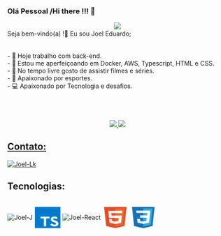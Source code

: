 ### Olá Pessoal /Hi there !!! 👋

<div style="display: inline_block"> 
    <img src="https://user-images.githubusercontent.com/79178651/162600989-98d30b82-2aab-4ecc-b447-d34f18b257c5.png" align="right" width="260"> 
    <br>
    Seja bem-vindo(a) !👋 Eu sou Joel Eduardo;
    <br>
   <br> </br>
    - 🔭 Hoje trabalho com back-end. <br>
    - 🌱 Estou me aperfeiçoando em Docker, AWS, Typescript, HTML e CSS. <br>
    - 🎥 No tempo livre gosto de assistir filmes e séries. <br> 
    - 🥇 Apaixonado por esportes. <br>
    - 💻 Apaixonado por Tecnologia e desafios. <br>
    <br>
    <br>
</div>

##
<div align="center">
  <a href="https://github.com/joeleduardo39">
  <img height="160em" src="https://github-readme-stats.vercel.app/api?username=joeleduardo39&show_icons=true&theme=merko&include_all_commits=true&count_private=true"/>
  <img height="160em" src="https://github-readme-stats.vercel.app/api/top-langs/?username=joeleduardo39&layout=compact&langs_count=7&theme=merko"/>
</div>
  
 
  
  ## Contato:
  
  <a href="https://www.linkedin.com/in/joel-eduardo-45875016a" target="_blank"><img align="center" alt="Joel-Lk" height="50" width="60" src="https://cdn.jsdelivr.net/gh/devicons/devicon/icons/linkedin/linkedin-original.svg" target="_blank"></a> 
  
  ## Tecnologias:
  
  <div style="display: inline_block"><br>
    <img align="center" alt="Joel-J" height="50" width="60" src="https://cdn.jsdelivr.net/gh/devicons/devicon/icons/java/java-original.svg">
    <img align="center" alt="Joel-Ts" height="50" width="60" src="https://raw.githubusercontent.com/devicons/devicon/master/icons/typescript/typescript-plain.svg">
    <img align="center" alt="Joel-React" height="50" width="60" src="https://cdn.jsdelivr.net/gh/devicons/devicon/icons/spring/spring-plain-wordmark.svg">
    <img align="center" alt="Joel-HTML" height="50" width="60" src="https://raw.githubusercontent.com/devicons/devicon/master/icons/html5/html5-original.svg">
    <img align="center" alt="Joel-CSS" height="50" width="60" src="https://raw.githubusercontent.com/devicons/devicon/master/icons/css3/css3-original.svg">
</div>
 
